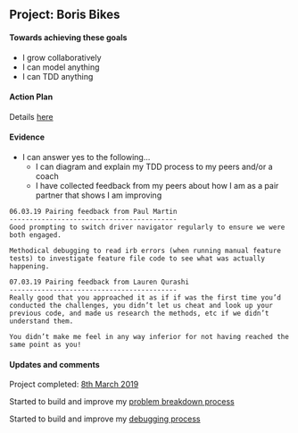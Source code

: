 ## Project: Boris Bikes

#### Towards achieving these goals

- I grow collaboratively
- I can model anything
- I can TDD anything


#### Action Plan

Details [here](https://github.com/makersacademy/course/tree/master/boris_bikes)

#### Evidence

- I can answer yes to the following...
  - I can diagram and explain my TDD process to my peers and/or a coach
  - I have collected feedback from my peers about how I am as a pair partner that shows I am improving

```
06.03.19 Pairing feedback from Paul Martin
------------------------------------------
Good prompting to switch driver navigator regularly to ensure we were both engaged.

Methodical debugging to read irb errors (when running manual feature tests) to investigate feature file code to see what was actually happening.
```
```
07.03.19 Pairing feedback from Lauren Qurashi
------------------------------------------
Really good that you approached it as if if was the first time you’d conducted the challenges, you didn’t let us cheat and look up your previous code, and made us research the methods, etc if we didn’t understand them.

You didn’t make me feel in any way inferior for not having reached the same point as you!
```

#### Updates and comments

Project completed: [8th March 2019](https://github.com/mattTea/boris_bikes)

Started to build and improve my [problem breakdown process]()

Started to build and improve my [debugging process]()